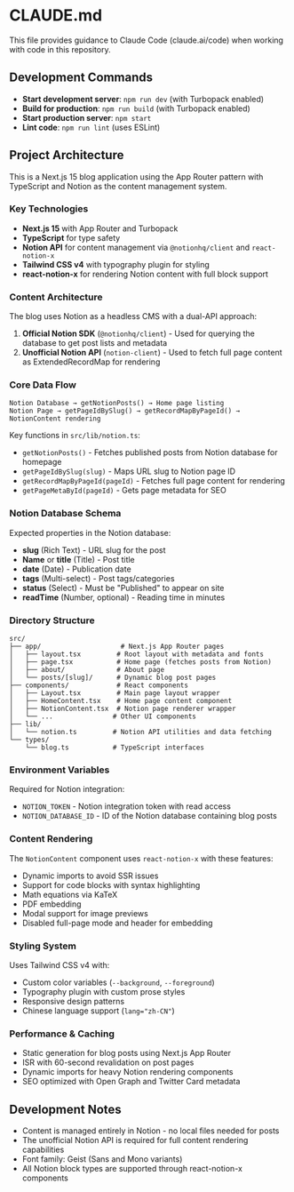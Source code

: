 # CLAUDE.md

This file provides guidance to Claude Code (claude.ai/code) when working with code in this repository.

## Development Commands

- **Start development server**: `npm run dev` (with Turbopack enabled)
- **Build for production**: `npm run build` (with Turbopack enabled)  
- **Start production server**: `npm start`
- **Lint code**: `npm run lint` (uses ESLint)

## Project Architecture

This is a Next.js 15 blog application using the App Router pattern with TypeScript and Notion as the content management system.

### Key Technologies
- **Next.js 15** with App Router and Turbopack
- **TypeScript** for type safety
- **Notion API** for content management via `@notionhq/client` and `react-notion-x`
- **Tailwind CSS v4** with typography plugin for styling
- **react-notion-x** for rendering Notion content with full block support

### Content Architecture

The blog uses Notion as a headless CMS with a dual-API approach:

1. **Official Notion SDK** (`@notionhq/client`) - Used for querying the database to get post lists and metadata
2. **Unofficial Notion API** (`notion-client`) - Used to fetch full page content as ExtendedRecordMap for rendering

### Core Data Flow

```
Notion Database → getNotionPosts() → Home page listing
Notion Page → getPageIdBySlug() → getRecordMapByPageId() → NotionContent rendering
```

Key functions in `src/lib/notion.ts`:
- `getNotionPosts()` - Fetches published posts from Notion database for homepage
- `getPageIdBySlug(slug)` - Maps URL slug to Notion page ID
- `getRecordMapByPageId(pageId)` - Fetches full page content for rendering
- `getPageMetaById(pageId)` - Gets page metadata for SEO

### Notion Database Schema

Expected properties in the Notion database:
- **slug** (Rich Text) - URL slug for the post
- **Name** or **title** (Title) - Post title
- **date** (Date) - Publication date
- **tags** (Multi-select) - Post tags/categories
- **status** (Select) - Must be "Published" to appear on site
- **readTime** (Number, optional) - Reading time in minutes

### Directory Structure

```
src/
├── app/                    # Next.js App Router pages
│   ├── layout.tsx         # Root layout with metadata and fonts
│   ├── page.tsx           # Home page (fetches posts from Notion)
│   ├── about/             # About page
│   └── posts/[slug]/      # Dynamic blog post pages
├── components/            # React components
│   ├── Layout.tsx         # Main page layout wrapper
│   ├── HomeContent.tsx    # Home page content component
│   ├── NotionContent.tsx  # Notion page renderer wrapper
│   └── ...               # Other UI components
├── lib/
│   └── notion.ts         # Notion API utilities and data fetching
└── types/
    └── blog.ts           # TypeScript interfaces
```

### Environment Variables

Required for Notion integration:
- `NOTION_TOKEN` - Notion integration token with read access
- `NOTION_DATABASE_ID` - ID of the Notion database containing blog posts

### Content Rendering

The `NotionContent` component uses `react-notion-x` with these features:
- Dynamic imports to avoid SSR issues
- Support for code blocks with syntax highlighting
- Math equations via KaTeX
- PDF embedding
- Modal support for image previews
- Disabled full-page mode and header for embedding

### Styling System

Uses Tailwind CSS v4 with:
- Custom color variables (`--background`, `--foreground`)  
- Typography plugin with custom prose styles
- Responsive design patterns
- Chinese language support (`lang="zh-CN"`)

### Performance & Caching

- Static generation for blog posts using Next.js App Router
- ISR with 60-second revalidation on post pages
- Dynamic imports for heavy Notion rendering components
- SEO optimized with Open Graph and Twitter Card metadata

## Development Notes

- Content is managed entirely in Notion - no local files needed for posts
- The unofficial Notion API is required for full content rendering capabilities
- Font family: Geist (Sans and Mono variants)
- All Notion block types are supported through react-notion-x components